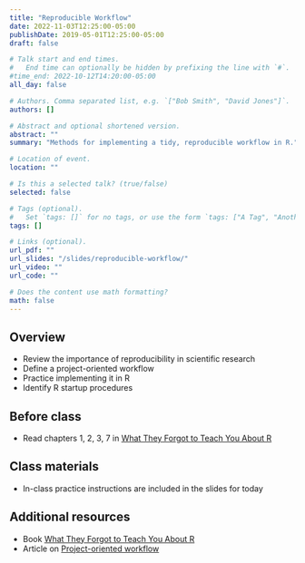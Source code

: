 ```yaml
---
title: "Reproducible Workflow"
date: 2022-11-03T12:25:00-05:00
publishDate: 2019-05-01T12:25:00-05:00
draft: false

# Talk start and end times.
#   End time can optionally be hidden by prefixing the line with `#`.
#time_end: 2022-10-12T14:20:00-05:00
all_day: false

# Authors. Comma separated list, e.g. `["Bob Smith", "David Jones"]`.
authors: []

# Abstract and optional shortened version.
abstract: ""
summary: "Methods for implementing a tidy, reproducible workflow in R."

# Location of event.
location: ""

# Is this a selected talk? (true/false)
selected: false

# Tags (optional).
#   Set `tags: []` for no tags, or use the form `tags: ["A Tag", "Another Tag"]` for one or more tags.
tags: []

# Links (optional).
url_pdf: ""
url_slides: "/slides/reproducible-workflow/"
url_video: ""
url_code: ""

# Does the content use math formatting?
math: false
---
```




## Overview

* Review the importance of reproducibility in scientific research
* Define a project-oriented workflow
* Practice implementing it in R
* Identify R startup procedures

## Before class

* Read chapters 1, 2, 3, 7 in [What They Forgot to Teach You About R](https://rstats.wtf/)


## Class materials

* In-class practice instructions are included in the slides for today

<!--
{{% callout note %}}
Run the code below in your console to download the exercises for today.
```r
usethis::use_course("css-materials/reproducible-workflow")
```
{{% /callout %}}
-->

## Additional resources

* Book [What They Forgot to Teach You About R](https://rstats.wtf/)
* Article on [Project-oriented workflow](https://www.tidyverse.org/articles/2017/12/workflow-vs-script/)
